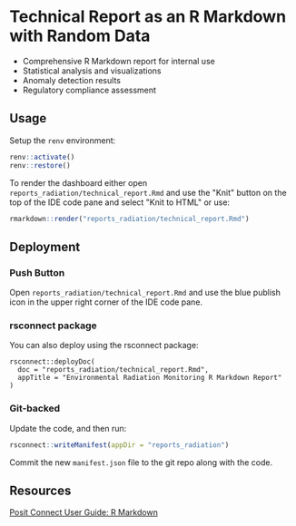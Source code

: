 # Technical Report as an R Markdown with Random Data

- Comprehensive R Markdown report for internal use
- Statistical analysis and visualizations
- Anomaly detection results
- Regulatory compliance assessment


## Usage

Setup the `renv` environment:

```r
renv::activate()
renv::restore()
```

To render the dashboard either open `reports_radiation/technical_report.Rmd` and use the "Knit" button on the top of the IDE code pane and select "Knit to HTML" or use:

```r
rmarkdown::render("reports_radiation/technical_report.Rmd")
```

## Deployment

### Push Button

Open `reports_radiation/technical_report.Rmd` and use the blue publish icon in the upper right corner of the IDE code pane.

### rsconnect package

You can also deploy using the rsconnect package:

```
rsconnect::deployDoc(
  doc = "reports_radiation/technical_report.Rmd",
  appTitle = "Environmental Radiation Monitoring R Markdown Report"
)
```

### Git-backed

Update the code, and then run:

```r
rsconnect::writeManifest(appDir = "reports_radiation")
```

Commit the new `manifest.json` file to the git repo along with the code.

## Resources

[Posit Connect User Guide: R Markdown](https://docs.posit.co/connect/user/rmarkdown/)

